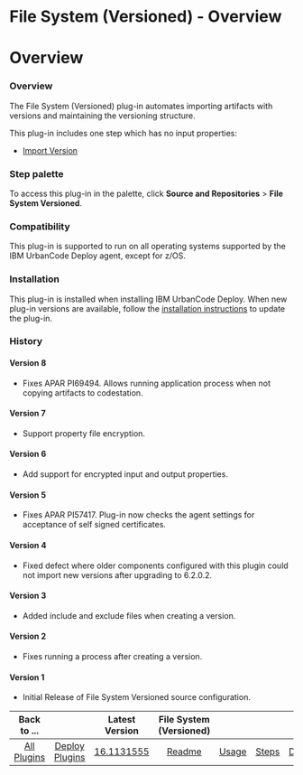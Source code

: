 
File System (Versioned) - Overview
==================================

# Overview


### Overview




The File System (Versioned) plug-in automates importing artifacts with versions and maintaining the versioning structure.

This plug-in includes one step which has no input properties:

* [Import Version](#import_version)


### Step palette

To access this plug-in in the palette, click **Source and Repositories** > **File System Versioned**.

### Compatibility

This plug-in is supported to run on all operating systems supported by the IBM UrbanCode Deploy agent, except for z/OS.

### Installation

This plug-in is installed when installing IBM UrbanCode Deploy. When new plug-in versions are available, follow the [installation instructions](https://www.urbancode.com/resource/installing-plug-ins-in-urbancode-products/ "Installing plug-ins in UrbanCode Deploy") to update the plug-in.

### History

#### Version 8

* Fixes APAR PI69494. Allows running application process when not copying artifacts to codestation.

#### Version 7

* Support property file encryption.

#### Version 6

* Add support for encrypted input and output properties.

#### Version 5

* Fixes APAR PI57417. Plug-in now checks the agent settings for acceptance of self signed certificates.

#### Version 4

* Fixed defect where older components configured with this plugin could not import new versions after upgrading to 6.2.0.2.

#### Version 3

* Added include and exclude files when creating a version.

#### Version 2

* Fixes running a process after creating a version.

#### Version 1

* Initial Release of File System Versioned source configuration.

|Back to ...||Latest Version|File System (Versioned) ||||
| :---: | :---: | :---: | :---: | :---: | :---: | :---: |
|[All Plugins](../../index.md)|[Deploy Plugins](../README.md)|[16.1131555](https://raw.githubusercontent.com/UrbanCode/IBM-UCD-PLUGINS/main/files/FileSystemVersionedSourceConfig/ucd-FileSystemVersionedSourceConfig-16.1131555.zip)|[Readme](README.md)|[Usage](usage.md)|[Steps](steps.md)|[Downloads](downloads.md)|
